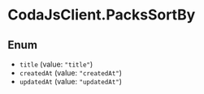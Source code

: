 # CodaJsClient.PacksSortBy

## Enum

* `title` (value: `"title"`)
* `createdAt` (value: `"createdAt"`)
* `updatedAt` (value: `"updatedAt"`)
